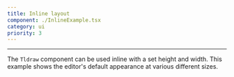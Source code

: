 ```yaml
---
title: Inline layout
component: ./InlineExample.tsx
category: ui
priority: 3
---
```


---

The `Tldraw` component can be used inline with a set height and width.
This example shows the editor's default appearance at various different sizes.

